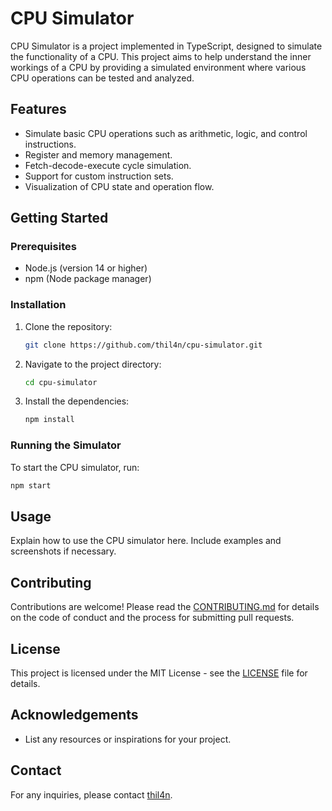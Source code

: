 # CPU Simulator

CPU Simulator is a project implemented in TypeScript, designed to simulate the functionality of a CPU. This project aims to help understand the inner workings of a CPU by providing a simulated environment where various CPU operations can be tested and analyzed.

## Features

- Simulate basic CPU operations such as arithmetic, logic, and control instructions.
- Register and memory management.
- Fetch-decode-execute cycle simulation.
- Support for custom instruction sets.
- Visualization of CPU state and operation flow.

## Getting Started

### Prerequisites

- Node.js (version 14 or higher)
- npm (Node package manager)

### Installation

1. Clone the repository:
    ```bash
    git clone https://github.com/thil4n/cpu-simulator.git
    ```

2. Navigate to the project directory:
    ```bash
    cd cpu-simulator
    ```

3. Install the dependencies:
    ```bash
    npm install
    ```

### Running the Simulator

To start the CPU simulator, run:
```bash
npm start
```

## Usage

Explain how to use the CPU simulator here. Include examples and screenshots if necessary.

## Contributing

Contributions are welcome! Please read the [CONTRIBUTING.md](CONTRIBUTING.md) for details on the code of conduct and the process for submitting pull requests.

## License

This project is licensed under the MIT License - see the [LICENSE](LICENSE) file for details.

## Acknowledgements

- List any resources or inspirations for your project.

## Contact

For any inquiries, please contact [thil4n](https://github.com/thil4n).
